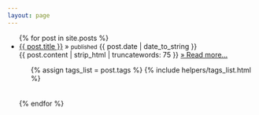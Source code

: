 ```yaml
---
layout: page
---
```

<ul class="posts">
  {% for post in site.posts %}
    <li><a href="{{ post.url }}">{{ post.title }}</a>&nbsp;&raquo;&nbsp;<small>published</small><span>&nbsp;{{ post.date | date_to_string }}</span></li>
    {{ post.content | strip_html | truncatewords: 75 }}
    <a href="{{ post.url }}">&raquo;&nbsp;Read more...</a>
    <ul class="tag_box inline">
        {% assign tags_list = post.tags %}
        {% include helpers/tags_list.html %}
    </ul>
    <br/><br/>
  {% endfor %}
</ul>
